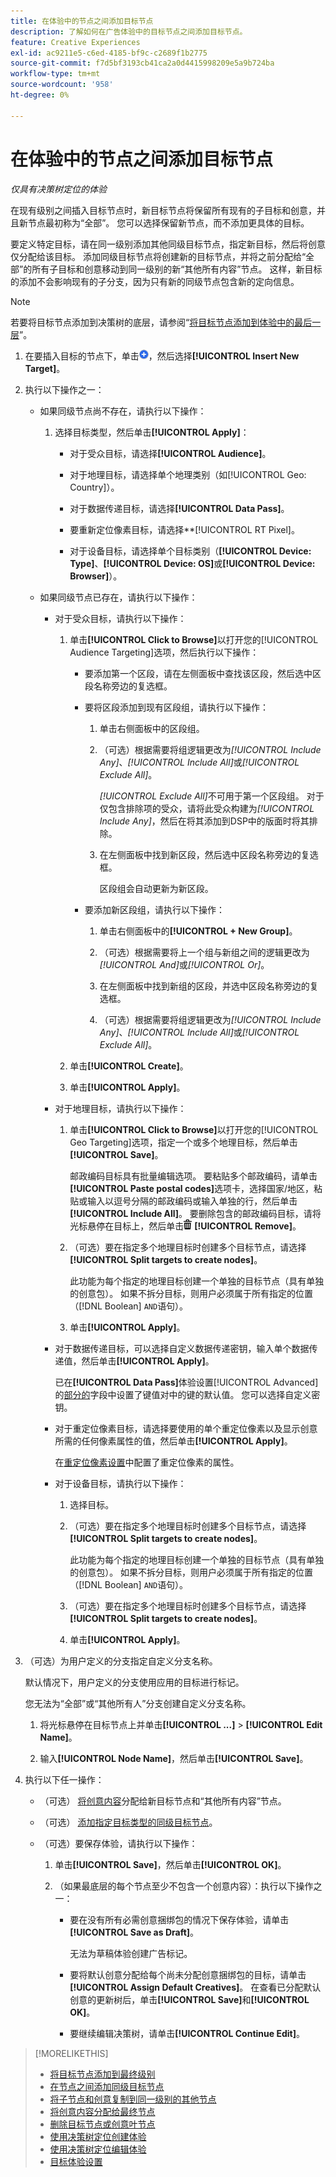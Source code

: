 ```yaml
---
title: 在体验中的节点之间添加目标节点
description: 了解如何在广告体验中的目标节点之间添加目标节点。
feature: Creative Experiences
exl-id: ac9211e5-c6ed-4185-bf9c-c2689f1b2775
source-git-commit: f7d5bf3193cb41ca2a0d4415998209e5a9b724ba
workflow-type: tm+mt
source-wordcount: '958'
ht-degree: 0%

---
```


# 在体验中的节点之间添加目标节点

*仅具有决策树定位的体验*

在现有级别之间插入目标节点时，新目标节点将保留所有现有的子目标和创意，并且新节点最初称为“全部”。 您可以选择保留新节点，而不添加更具体的目标。

要定义特定目标，请在同一级别添加其他同级目标节点，指定新目标，然后将创意仅分配给该目标。 添加同级目标节点将创建新的目标节点，并将之前分配给“全部”的所有子目标和创意移动到同一级别的新“其他所有内容”节点。 这样，新目标的添加不会影响现有的子分支，因为只有新的同级节点包含新的定向信息。

>[!NOTE]
>
>若要将目标节点添加到决策树的底层，请参阅“[将目标节点添加到体验中的最后一层](experience-target-node-add-final.md)”。

<!-- 1. [ways to get to the decision tree] -->

1. 在要插入目标的节点下，单击![添加](/help/creative/assets/add.png "添加")，然后选择&#x200B;**[!UICONTROL Insert New Target]**。

1. 执行以下操作之一：

   * 如果同级节点尚不存在，请执行以下操作：

      1. 选择目标类型，然后单击&#x200B;**[!UICONTROL Apply]**：

         * 对于受众目标，请选择&#x200B;**[!UICONTROL Audience]**。

         * 对于地理目标，请选择单个地理类别（如[!UICONTROL Geo: Country]）。

         * 对于数据传递目标，请选择&#x200B;**[!UICONTROL Data Pass]**。

         * 要重新定位像素目标，请选择**[!UICONTROL RT Pixel]。

         * 对于设备目标，请选择单个目标类别（**[!UICONTROL Device: Type]**、**[!UICONTROL Device: OS]**&#x200B;或&#x200B;**[!UICONTROL Device: Browser]**）。

   * 如果同级节点已存在，请执行以下操作：

      * 对于受众目标，请执行以下操作：

         1. 单击&#x200B;**[!UICONTROL Click to Browse]**&#x200B;以打开您的[!UICONTROL Audience Targeting]选项，然后执行以下操作：

            * 要添加第一个区段，请在左侧面板中查找该区段，然后选中区段名称旁边的复选框。

            * 要将区段添加到现有区段组，请执行以下操作：

               1. 单击右侧面板中的区段组。

               1. （可选）根据需要将组逻辑更改为&#x200B;*[!UICONTROL Include Any]*、*[!UICONTROL Include All]*&#x200B;或&#x200B;*[!UICONTROL Exclude All]*。

                  *[!UICONTROL Exclude All]*&#x200B;不可用于第一个区段组。 对于仅包含排除项的受众，请将此受众构建为&#x200B;*[!UICONTROL Include Any]*，然后在将其添加到DSP中的版面时将其排除。

               1. 在左侧面板中找到新区段，然后选中区段名称旁边的复选框。

                  区段组会自动更新为新区段。

            * 要添加新区段组，请执行以下操作：

               1. 单击右侧面板中的&#x200B;**[!UICONTROL + New Group]**。

               1. （可选）根据需要将上一个组与新组之间的逻辑更改为&#x200B;*[!UICONTROL And]*&#x200B;或&#x200B;*[!UICONTROL Or]*。

               1. 在左侧面板中找到新组的区段，并选中区段名称旁边的复选框。

               1. （可选）根据需要将组逻辑更改为&#x200B;*[!UICONTROL Include Any]*、*[!UICONTROL Include All]*&#x200B;或&#x200B;*[!UICONTROL Exclude All]*。

         1. 单击&#x200B;**[!UICONTROL Create]**。

         1. 单击&#x200B;**[!UICONTROL Apply]**。

      * 对于地理目标，请执行以下操作：

         1. 单击&#x200B;**[!UICONTROL Click to Browse]**&#x200B;以打开您的[!UICONTROL Geo Targeting]选项，指定一个或多个地理目标，然后单击&#x200B;**[!UICONTROL Save]**。

            邮政编码目标具有批量编辑选项。 要粘贴多个邮政编码，请单击&#x200B;**[!UICONTROL Paste postal codes]**&#x200B;选项卡，选择国家/地区，粘贴或输入以逗号分隔的邮政编码或输入单独的行，然后单击&#x200B;**[!UICONTROL Include All]**。 要删除包含的邮政编码目标，请将光标悬停在目标上，然后单击![删除](/help/creative/assets/delete.png "删除") **[!UICONTROL Remove]**。

         1. （可选）要在指定多个地理目标时创建多个目标节点，请选择&#x200B;**[!UICONTROL Split targets to create nodes]**。

            此功能为每个指定的地理目标创建一个单独的目标节点（具有单独的创意包）。 如果不拆分目标，则用户必须属于所有指定的位置（[!DNL Boolean] `AND`语句）。

         1. 单击&#x200B;**[!UICONTROL Apply]**。

      * 对于数据传递目标，可以选择自定义数据传递密钥，输入单个数据传递值，然后单击&#x200B;**[!UICONTROL Apply]**。

        已在&#x200B;**[!UICONTROL Data Pass]**&#x200B;体验设置[!UICONTROL Advanced]的[部分的](experience-settings-targeting.md)字段中设置了键值对中的键的默认值。 您可以选择自定义密钥。

      * 对于重定位像素目标，请选择要使用的单个重定位像素以及显示创意所需的任何像素属性的值，然后单击&#x200B;**[!UICONTROL Apply]**。

        在[重定位像素设置](/help/creative/pixels/retargeting-pixel-manage.md)中配置了重定位像素的属性。

      * 对于设备目标，请执行以下操作：

         1. 选择目标。

         1. （可选）要在指定多个地理目标时创建多个目标节点，请选择&#x200B;**[!UICONTROL Split targets to create nodes]**。

            此功能为每个指定的地理目标创建一个单独的目标节点（具有单独的创意包）。 如果不拆分目标，则用户必须属于所有指定的位置（[!DNL Boolean] `AND`语句）。

         1. （可选）要在指定多个地理目标时创建多个目标节点，请选择&#x200B;**[!UICONTROL Split targets to create nodes]**。

         1. 单击&#x200B;**[!UICONTROL Apply]**。

1. （可选）为用户定义的分支指定自定义分支名称。

   默认情况下，用户定义的分支使用应用的目标进行标记。

   您无法为“全部”或“其他所有人”分支创建自定义分支名称。

   1. 将光标悬停在目标节点上并单击&#x200B;**[!UICONTROL ...]** > **[!UICONTROL Edit Name]**。

   1. 输入&#x200B;**[!UICONTROL Node Name]**，然后单击&#x200B;**[!UICONTROL Save]**。

1. 执行以下任一操作：

   * （可选） [将创意内容](experience-assign-creative-bundles.md)分配给新目标节点和“其他所有内容”节点。

   * （可选） [添加指定目标类型的同级目标节点](experience-target-node-add-sibling.md)。

   * （可选）要保存体验，请执行以下操作：

      1. 单击&#x200B;**[!UICONTROL Save]**，然后单击&#x200B;**[!UICONTROL OK]**。

      1. （如果最底层的每个节点至少不包含一个创意内容）：执行以下操作之一：

         * 要在没有所有必需创意捆绑包的情况下保存体验，请单击&#x200B;**[!UICONTROL Save as Draft]**。

           无法为草稿体验创建广告标记。

         * 要将默认创意分配给每个尚未分配创意捆绑包的目标，请单击&#x200B;**[!UICONTROL Assign Default Creatives]**。 在查看已分配默认创意的更新树后，单击&#x200B;**[!UICONTROL Save]**&#x200B;和&#x200B;**[!UICONTROL OK]**。

         * 要继续编辑决策树，请单击&#x200B;**[!UICONTROL Continue Edit]**。

>[!MORELIKETHIS]
>
>* [将目标节点添加到最终级别](experience-target-node-add-final.md)
>* [在节点之间添加同级目标节点](experience-target-node-add-sibling.md)
>* [将子节点和创意复制到同一级别的其他节点](experience-target-node-copy.md)
>* [将创意内容分配给最终节点](experience-assign-creative-bundles.md)
>* [删除目标节点或创意叶节点](/help/creative/experiences/experience-target-node-delete.md)
>* [使用决策树定位创建体验](experience-create-targeting.md)
>* [使用决策树定位编辑体验](experience-edit-targeting.md)
>* [目标体验设置](experience-settings-targeting.md)
